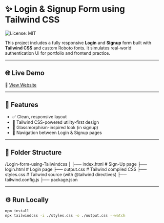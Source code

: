 # ✨ Login & Signup Form using Tailwind CSS

![License: MIT](https://img.shields.io/badge/License-MIT-green.svg)

This project includes a fully responsive **Login** and **Signup** form built with **Tailwind CSS** and custom Roboto fonts. It simulates real-world authentication UI for portfolio and frontend practice.

---

## 🌐 Live Demo  
🔗 [View Website](https://durgarao3.github.io/Login-form-using-Tailwindcss/)

---

## 📁 Features
- ✅ Clean, responsive layout
- 🎨 Tailwind CSS-powered utility-first design
- 🧾 Glassmorphism-inspired look (in signup)
- 🔁 Navigation between Login & Signup pages

---

## 📂 Folder Structure
/Login-form-using-Tailwindcss
│
├── index.html # Sign-Up page
├── login.html # Login page
├── output.css # Tailwind compiled CSS
├── styles.css # Tailwind source (with @tailwind directives)
├── tailwind.config.js
├── package.json

---

## ⚙️ Run Locally

```bash
npm install
npx tailwindcss -i ./styles.css -o ./output.css --watch

